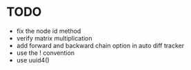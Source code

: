 

# TODO

- fix the node id method
- verify matrix multiplication
- add forward and backward chain option in auto diff tracker
- use the ! convention
- use uuid4()